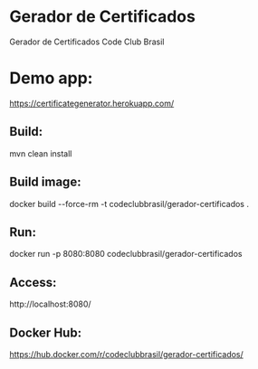 # Gerador de Certificados
Gerador de Certificados Code Club Brasil

# Demo app:
https://certificategenerator.herokuapp.com/

## Build:
mvn clean install

## Build image:
docker build --force-rm -t codeclubbrasil/gerador-certificados .

## Run:
docker run -p 8080:8080 codeclubbrasil/gerador-certificados

## Access:
http://localhost:8080/

## Docker Hub:
https://hub.docker.com/r/codeclubbrasil/gerador-certificados/

